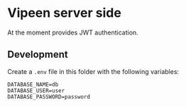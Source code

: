 # Vipeen server side

At the moment provides JWT authentication.

## Development

Create a `.env` file in this folder with the following variables:
```
DATABASE_NAME=db
DATABASE_USER=user
DATABASE_PASSWORD=password
```